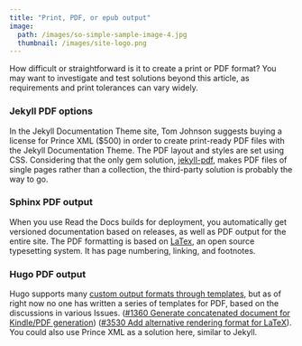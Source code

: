 ```yaml
---
title: "Print, PDF, or epub output"
image:
  path: /images/so-simple-sample-image-4.jpg
  thumbnail: /images/site-logo.png
---
```


How difficult or straightforward is it to create a print or PDF format? You may want to investigate and test solutions beyond this article, as requirements and print tolerances can vary widely.

### Jekyll PDF options

In the Jekyll Documentation Theme site, Tom Johnson suggests buying a license for Prince XML ($500) in order to create print-ready PDF files with the Jekyll Documentation Theme. The PDF layout and styles are set using CSS. Considering that the only gem solution, [jekyll-pdf](https://github.com/abeMedia/jekyll-pdf), makes PDF files of single pages rather than a collection, the third-party solution is probably the way to go.

### Sphinx PDF output

When you use Read the Docs builds for deployment, you automatically get versioned documentation based on releases, as well as PDF output for the entire site. The PDF formatting is based on [LaTex](https://www.latex-project.org/), an open source typesetting system. It has page numbering, linking, and footnotes.

### Hugo PDF output

Hugo supports many [custom output formats through templates](https://gohugo.io/templates/output-formats/), but as of right now no one has written a series of templates for PDF, based on the discussions in various Issues. ([#1360 Generate concatenated document for Kindle/PDF generation](https://github.com/gohugoio/hugo/issues/1360)) ([#3530 Add alternative rendering format for LaTeX](https://github.com/gohugoio/hugo/issues/3530)). You could also use Prince XML as a solution here, similar to Jekyll.
